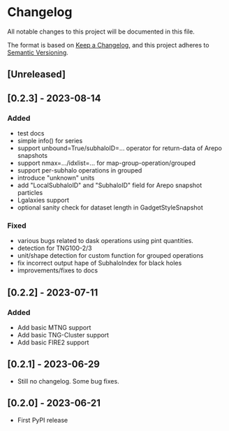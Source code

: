 # Changelog

All notable changes to this project will be documented in this file.

The format is based on [Keep a Changelog](https://keepachangelog.com/en/1.0.0/),
and this project adheres to [Semantic Versioning](https://semver.org/spec/v2.0.0.html).


## [Unreleased]

## [0.2.3] - 2023-08-14

### Added
- test docs
- simple info() for series
- support unbound=True/subhaloID=... operator for return-data of Arepo snapshots
- support nmax=.../idxlist=... for map-group-operation/grouped
- support per-subhalo operations in grouped
- introduce "unknown" units
- add "LocalSubhaloID" and "SubhaloID" field for Arepo snapshot particles
- Lgalaxies support
- optional sanity check for dataset length in GadgetStyleSnapshot

### Fixed
- various bugs related to dask operations using pint quantities.
- detection for TNG100-2/3
- unit/shape detection for custom function for grouped operations
- fix incorrect output hape of SubhaloIndex for black holes
- improvements/fixes to docs

## [0.2.2] - 2023-07-11

### Added

- Add basic MTNG support
- Add basic TNG-Cluster support
- Add basic FIRE2 support

## [0.2.1] - 2023-06-29

- Still no changelog. Some bug fixes.

## [0.2.0] - 2023-06-21

- First PyPI release
